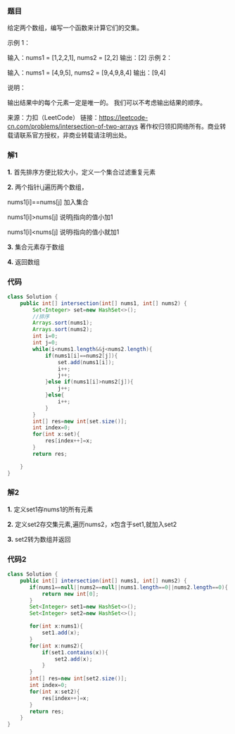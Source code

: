 ### 题目

给定两个数组，编写一个函数来计算它们的交集。

 

示例 1：

输入：nums1 = [1,2,2,1], nums2 = [2,2]
输出：[2]
示例 2：

输入：nums1 = [4,9,5], nums2 = [9,4,9,8,4]
输出：[9,4]


说明：

输出结果中的每个元素一定是唯一的。
我们可以不考虑输出结果的顺序。

来源：力扣（LeetCode）
链接：https://leetcode-cn.com/problems/intersection-of-two-arrays
著作权归领扣网络所有。商业转载请联系官方授权，非商业转载请注明出处。



### 解1

**1.** 首先排序方便比较大小，定义一个集合过滤重复元素

**2.** 两个指针i,j遍历两个数组，

  nums1[i]==nums[j] 加入集合

  nums1[i]>nums[j] 说明j指向的值小加1

  nums1[i]<nums[j] 说明i指向的值小就加1

**3.** 集合元素存于数组

**4.** 返回数组



### 代码

```java
class Solution {
    public int[] intersection(int[] nums1, int[] nums2) {
        Set<Integer> set=new HashSet<>();
        //排序
        Arrays.sort(nums1);
        Arrays.sort(nums2);
        int i=0;
        int j=0;
        while(i<nums1.length&&j<nums2.length){
            if(nums1[i]==nums2[j]){
                set.add(nums1[i]);
                i++;
                j++;
            }else if(nums1[i]>nums2[j]){
                j++;
            }else{
                i++;
            }
        }
        int[] res=new int[set.size()];
        int index=0;
        for(int x:set){
            res[index++]=x;
        }
        return res;

    }
}


```



### 解2

**1.** 定义set1存nums1的所有元素

**2.** 定义set2存交集元素,遍历nums2，x包含于set1,就加入set2

**3.** set2转为数组并返回



### 代码2

```java
class Solution {
    public int[] intersection(int[] nums1, int[] nums2) {
       if(nums1==null||nums2==null||nums1.length==0||nums2.length==0){
           return new int[0];
       }
       Set<Integer> set1=new HashSet<>();
       Set<Integer> set2=new HashSet<>();

       for(int x:nums1){
           set1.add(x);
       }
       for(int x:nums2){
           if(set1.contains(x)){
               set2.add(x);
           }
       }
       int[] res=new int[set2.size()];
       int index=0;
       for(int x:set2){
           res[index++]=x;
       }
       return res;
    }
}


```

